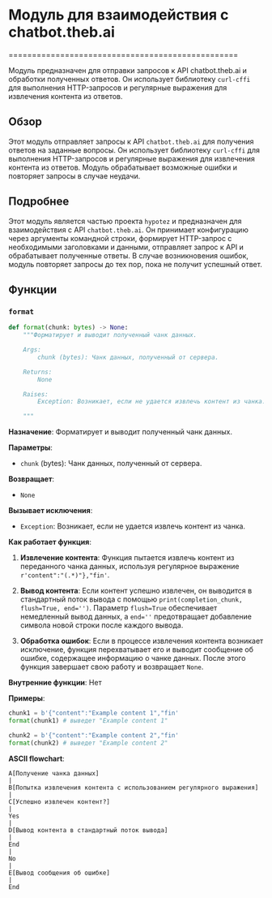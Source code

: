 # Модуль для взаимодействия с chatbot.theb.ai
=================================================

Модуль предназначен для отправки запросов к API chatbot.theb.ai и обработки полученных ответов. Он использует библиотеку `curl-cffi` для выполнения HTTP-запросов и регулярные выражения для извлечения контента из ответов.

## Обзор

Этот модуль отправляет запросы к API `chatbot.theb.ai` для получения ответов на заданные вопросы. Он использует библиотеку `curl-cffi` для выполнения HTTP-запросов и регулярные выражения для извлечения контента из ответов. Модуль обрабатывает возможные ошибки и повторяет запросы в случае неудачи.

## Подробнее

Этот модуль является частью проекта `hypotez` и предназначен для взаимодействия с API `chatbot.theb.ai`. Он принимает конфигурацию через аргументы командной строки, формирует HTTP-запрос с необходимыми заголовками и данными, отправляет запрос к API и обрабатывает полученные ответы. В случае возникновения ошибок, модуль повторяет запросы до тех пор, пока не получит успешный ответ.

## Функции

### `format`

```python
def format(chunk: bytes) -> None:
    """Форматирует и выводит полученный чанк данных.

    Args:
        chunk (bytes): Чанк данных, полученный от сервера.

    Returns:
        None

    Raises:
        Exception: Возникает, если не удается извлечь контент из чанка.

    """
```

**Назначение**: Форматирует и выводит полученный чанк данных.

**Параметры**:
- `chunk` (bytes): Чанк данных, полученный от сервера.

**Возвращает**:
- `None`

**Вызывает исключения**:
- `Exception`: Возникает, если не удается извлечь контент из чанка.

**Как работает функция**:

1.  **Извлечение контента**: Функция пытается извлечь контент из переданного чанка данных, используя регулярное выражение `r'content":"(.*)"},"fin'`.

2.  **Вывод контента**: Если контент успешно извлечен, он выводится в стандартный поток вывода с помощью `print(completion_chunk, flush=True, end='')`. Параметр `flush=True` обеспечивает немедленный вывод данных, а `end=''` предотвращает добавление символа новой строки после каждого вывода.

3.  **Обработка ошибок**: Если в процессе извлечения контента возникает исключение, функция перехватывает его и выводит сообщение об ошибке, содержащее информацию о чанке данных. После этого функция завершает свою работу и возвращает `None`.

**Внутренние функции**: Нет

**Примеры**:

```python
chunk1 = b'{"content":"Example content 1","fin'
format(chunk1) # выведет "Example content 1"

chunk2 = b'{"content":"Example content 2","fin'
format(chunk2) # выведет "Example content 2"
```

**ASCII flowchart**:

```
A[Получение чанка данных]
|
B[Попытка извлечения контента с использованием регулярного выражения]
|
C[Успешно извлечен контент?]
|
Yes
|
D[Вывод контента в стандартный поток вывода]
|
End
|
No
|
E[Вывод сообщения об ошибке]
|
End